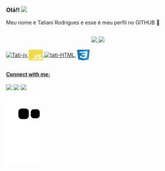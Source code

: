 ### Olá!! <img src="https://raw.githubusercontent.com/MartinHeinz/MartinHeinz/master/wave.gif" width="30px">
Meu nome é Tatiani Rodrigues e esse é meu perfil no GITHUB 🖤 

<!--
**tatianirodrigues/tatianirodrigues** is a ✨ _special_ ✨ repository because its `README.md` (this file) appears on your GitHub profile.

Here are some ideas to get you started:

- 🔭 
- 🌱 I’m currently learning ...
- 👯 I’m looking to collaborate on ...
- 🤔 I’m looking for help with ...
- 💬 Ask me about ...
- 📫 How to reach me: ...
- 😄 Pronouns: ...
- ⚡ Fun fact: ...
-->

  ##

<div align="center">
  <a href="https://github.com/tatianirodrigues">
  <img height="150em" src="https://github-readme-stats.vercel.app/api?username=tatianirodrigues&show_icons=true&theme=solarized-light&include_all_commits=true&count_private=true"/>
  <img height="150em"src="https://github-readme-stats.vercel.app/api/top-langs/?username=tatianirodrigues&layout=compact&langs_count=7&theme=solarized-light"/>
</div>

<div style="display: inline_block"><br>
  <img align="center" alt="Tati-jv" height="30" width="40"src="https://cdn.jsdelivr.net/gh/devicons/devicon/icons/java/java-original-wordmark.svg" />
  <img align="center" alt="tati-Js" height="30" width="40"src="https://raw.githubusercontent.com/devicons/devicon/master/icons/javascript/javascript-plain.svg">
  <img align="center" alt="tati-HTML" height="30" width="40" src="https://cdn.jsdelivr.net/gh/devicons/devicon/icons/html5/html5-original.svg" />
  <img align="center" alt="tati-CSS" height="30" width="40" src="https://raw.githubusercontent.com/devicons/devicon/master/icons/css3/css3-original.svg">
</div>

  ##
 #### Connect with me:
<div> 
  <a href="https://www.linkedin.com/in/tatianipereirarodrigues" target="_blank"><img src="https://img.shields.io/badge/-LinkedIn-%230077B5?style=for-the-badge&logo=linkedin&logoColor=white" target="_blank"></a> 
   <a href = "mailto:rodriguespereiratatiani@gmail.com"><img src="https://img.shields.io/badge/-Gmail-%23333?style=for-the-badge&logo=gmail&logoColor=white" target="_blank"></a>
  <a href="https://instagram.com/tatirodriiguees" target="_blank"><img src="https://img.shields.io/badge/-Instagram-%23E4405F?style=for-the-badge&logo=instagram&logoColor=white" target="_blank"></a>
 
  ![Snake animation](https://github.com/tatianirodrigues/tatianirodrigues/blob/output/github-contribution-grid-snake.svg)
</div>

